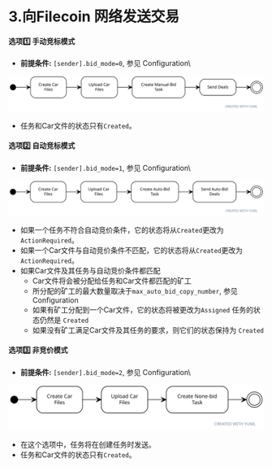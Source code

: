 # 3.向Filecoin 网络发送交易

#### 选项1️⃣ 手动竞标模式 <a href="#xuan-xiang-one-shou-dong-jing-biao-mo-shi" id="xuan-xiang-one-shou-dong-jing-biao-mo-shi"></a>

* **前提条件:** `[sender].bid_mode=0`, 参见 Configuration\


![](<../../.gitbook/assets/manual bid1.svg>)

* 任务和Car文件的状态只有`Created`。

#### 选项2️⃣ 自动竞标模式 <a href="#xuan-xiang-two-zi-dong-jing-biao-mo-shi" id="xuan-xiang-two-zi-dong-jing-biao-mo-shi"></a>

* **前提条件:** `[sender].bid_mode=1`, 参见 Configuration\


![](<../../.gitbook/assets/auto bid (1).svg>)

* 如果一个任务不符合自动竞价条件，它的状态将从`Created`更改为`ActionRequired`。
* 如果一个Car文件与自动竞价条件不匹配，它的状态将从`Created`更改为`ActionRequired`。
* 如果Car文件及其任务与自动竞价条件都匹配
  * Car文件将会被分配给任务和Car文件都匹配的矿工
  * 所分配的矿工的最大数量取决于`max_auto_bid_copy_number`, 参见 Configuration
  * 如果有矿工分配到一个Car文件，它的状态将被更改为`Assigned` 任务的状态仍然是 `Created`
  * 如果没有矿工满足Car文件及其任务的要求，则它们的状态保持为 `Created`

#### 选项3️⃣ 非竞价模式 <a href="#xuan-xiang-three-fei-jing-jia-mo-shi" id="xuan-xiang-three-fei-jing-jia-mo-shi"></a>

* **前提条件:** `[sender].bid_mode=2`, 参见 Configuration\


![](<../../.gitbook/assets/non bid.svg>)

* 在这个选项中，任务将在创建任务时发送。
* 任务和Car文件的状态只有`Created`。
